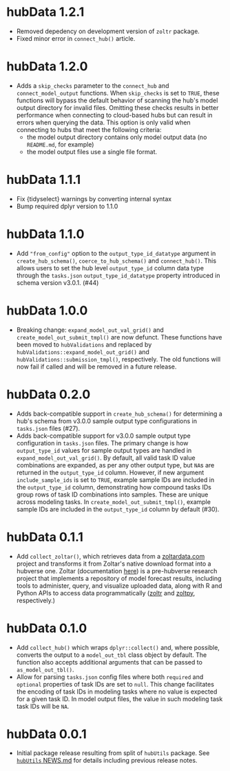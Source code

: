 # hubData 1.2.1

* Removed depedency on development version of `zoltr` package.
* Fixed minor error in `connect_hub()` article.

# hubData 1.2.0

* Adds a `skip_checks` parameter to the `connect_hub` and `connect_model_output` functions. When `skip_checks` is set to `TRUE`, these functions will bypass the default behavior of scanning the hub's model output directory for invalid files. Omitting these checks results in better performance when connecting to cloud-based hubs but can result in errors when querying the data. This option is only valid when connecting to hubs that meet the following criteria:
    - the model output directory contains only model output data (no `README.md`, for example)
    - the model output files use a single file format.

# hubData 1.1.1

* Fix {tidyselect} warnings by converting internal syntax
* Bump required dplyr version to 1.1.0

# hubData 1.1.0

* Add `"from_config"` option to the `output_type_id_datatype` argument in `create_hub_schema()`, `coerce_to_hub_schema()` and `connect_hub()`. This allows users to set the hub level `output_type_id` column data type through the `tasks.json` `output_type_id_datatype` property introduced in schema version v3.0.1. (#44)

# hubData 1.0.0

* Breaking change: `expand_model_out_val_grid()` and `create_model_out_submit_tmpl()` are now defunct. These functions have been moved to `hubValidations` and replaced by `hubValidations::expand_model_out_grid()` and `hubValidations::submission_tmpl()`, respectively. The old functions will now fail if called and will be removed in a future release.

# hubData 0.2.0

* Adds back-compatible support in `create_hub_schema()` for determining a hub's schema from v3.0.0 sample output type configurations in `tasks.json` files (#27).
* Adds back-compatible support for v3.0.0 sample output type configuration in `tasks.json` files. The primary change is how `output_type_id` values for sample output types are handled in `expand_model_out_val_grid()`. By default, all valid task ID value combinations are expanded, as per any other output type, but `NA`s are returned in the `output_type_id` column. However, if new argument `include_sample_ids` is set to `TRUE`, example sample IDs are included in the `output_type_id` column, demonstrating how compound tasks IDs group rows of task ID combinations into samples. These are unique across modeling tasks. In `create_model_out_submit_tmpl()`, example sample IDs are included in the `output_type_id` column by default (#30). 


# hubData 0.1.1

* Add `collect_zoltar()`, which retrieves data from a [zoltardata.com](https://zoltardata.com/) project and transforms it from Zoltar's native download format into a hubverse one. Zoltar (documentation [here](https://docs.zoltardata.com/)) is a pre-hubverse research project that implements a repository of model forecast results, including tools to administer, query, and visualize uploaded data, along with R and Python APIs to access data programmatically ([zoltr](https://github.com/reichlab/zoltr/) and [zoltpy](https://github.com/reichlab/zoltpy/), respectively.)

# hubData 0.1.0

* Add `collect_hub()` which wraps `dplyr::collect()` and, where possible, converts the output to a `model_out_tbl` class object by default. The function also accepts additional arguments that can be passed to `as_model_out_tbl()`.
* Allow for parsing `tasks.json` config files where both `required` and `optional` properties of task IDs are set to `null`. This change facilitates the encoding of task IDs in modeling tasks where no value is expected for a given task ID. In model output files, the value in such modeling task task IDs will be `NA`.

# hubData 0.0.1

* Initial package release resulting from split of `hubUtils` package. See [`hubUtils` NEWS.md](https://github.com/hubverse-org/hubUtils/blob/main/NEWS.md) for details including previous release notes.
